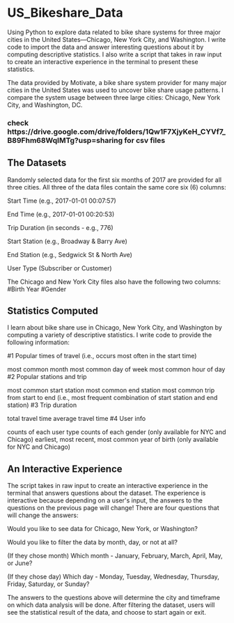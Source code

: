 # US_Bikeshare_Data
Using Python to explore data related to bike share systems for three major cities in the United States—Chicago, New York City, and Washington. I write code to import the data and answer interesting questions about it by computing descriptive statistics. I also write a script that takes in raw input to create an interactive experience in the terminal to present these statistics.

The data provided by Motivate, a bike share system provider for many major cities in the United States was used to uncover bike share usage patterns. I compare the system usage between three large cities: Chicago, New York City, and Washington, DC.
<h3> check https://drive.google.com/drive/folders/1Qw1F7XjyKeH_CYVf7_B89Fhm68WqIMTg?usp=sharing for csv files</h3>

<h2>The Datasets</h2>

Randomly selected data for the first six months of 2017 are provided for all three cities. All three of the data files contain the same core six (6) columns:

Start Time (e.g., 2017-01-01 00:07:57)

End Time (e.g., 2017-01-01 00:20:53)

Trip Duration (in seconds - e.g., 776)

Start Station (e.g., Broadway & Barry Ave)

End Station (e.g., Sedgwick St & North Ave)

User Type (Subscriber or Customer)

The Chicago and New York City files also have the following two columns: #Birth Year #Gender

<h2>Statistics Computed</h2>

I learn about bike share use in Chicago, New York City, and Washington by computing a variety of descriptive statistics. I write code to provide the following information:

#1 Popular times of travel (i.e., occurs most often in the start time)

most common month most common day of week most common hour of day #2 Popular stations and trip

most common start station most common end station most common trip from start to end (i.e., most frequent combination of start station and end station) #3 Trip duration

total travel time average travel time #4 User info

counts of each user type counts of each gender (only available for NYC and Chicago) earliest, most recent, most common year of birth (only available for NYC and Chicago)

<h2>An Interactive Experience</h2>

The script takes in raw input to create an interactive experience in the terminal that answers questions about the dataset. The experience is interactive because depending on a user's input, the answers to the questions on the previous page will change! There are four questions that will change the answers:

Would you like to see data for Chicago, New York, or Washington?

Would you like to filter the data by month, day, or not at all?

(If they chose month) Which month - January, February, March, April, May, or June?

(If they chose day) Which day - Monday, Tuesday, Wednesday, Thursday, Friday, Saturday, or Sunday?

The answers to the questions above will determine the city and timeframe on which data analysis will be done. After filtering the dataset, users will see the statistical result of the data, and choose to start again or exit.
